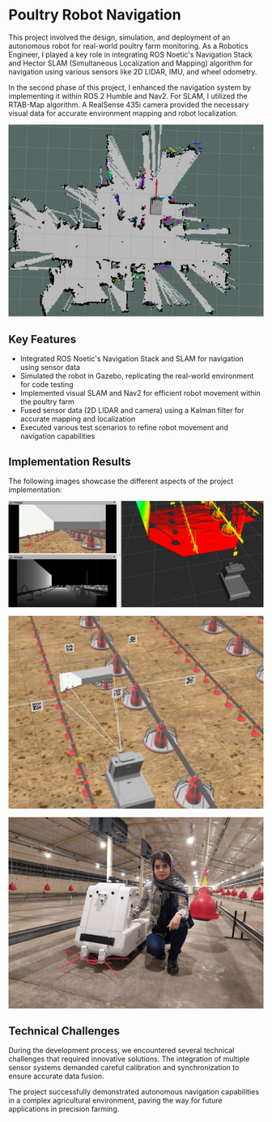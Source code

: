 # Poultry Robot Navigation

This project involved the design, simulation, and deployment of an autonomous robot for real-world poultry farm monitoring. As a Robotics Engineer, I played a key role in integrating ROS Noetic's Navigation Stack and Hector SLAM (Simultaneous Localization and Mapping) algorithm for navigation using various sensors like 2D LIDAR, IMU, and wheel odometry.

In the second phase of this project, I enhanced the navigation system by implementing it within ROS 2 Humble and Nav2. For SLAM, I utilized the RTAB-Map algorithm. A RealSense 435i camera provided the necessary visual data for accurate environment mapping and robot localization.

![Occupancy Grid Map](../images/poultry1.png)

## Key Features

- Integrated ROS Noetic's Navigation Stack and SLAM for navigation using sensor data
- Simulated the robot in Gazebo, replicating the real-world environment for code testing
- Implemented visual SLAM and Nav2 for efficient robot movement within the poultry farm
- Fused sensor data (2D LIDAR and camera) using a Kalman filter for accurate mapping and localization
- Executed various test scenarios to refine robot movement and navigation capabilities

## Implementation Results

The following images showcase the different aspects of the project implementation:

![Gazebo Simulation](../images/poultry2.png)

![Robot Model Visualization](../images/poultry5.png)

![Field Testing](../images/poultry3.jpg)

## Technical Challenges

During the development process, we encountered several technical challenges that required innovative solutions. The integration of multiple sensor systems demanded careful calibration and synchronization to ensure accurate data fusion.

The project successfully demonstrated autonomous navigation capabilities in a complex agricultural environment, paving the way for future applications in precision farming.